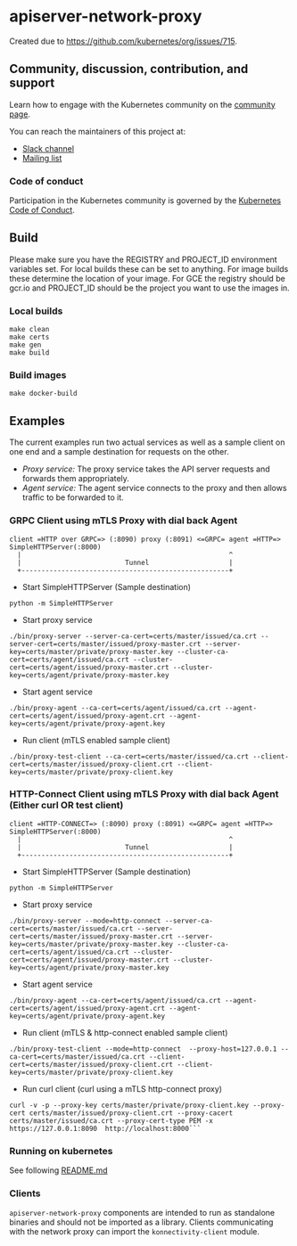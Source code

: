 # apiserver-network-proxy

Created due to https://github.com/kubernetes/org/issues/715.

## Community, discussion, contribution, and support

Learn how to engage with the Kubernetes community on the [community page](http://kubernetes.io/community/).

You can reach the maintainers of this project at:

- [Slack channel](https://kubernetes.slack.com/messages/sig-cloud-provider)
- [Mailing list](https://groups.google.com/forum/#!forum/kubernetes-sig-cloud-provider)

### Code of conduct

Participation in the Kubernetes community is governed by the [Kubernetes Code of Conduct](code-of-conduct.md).

## Build

Please make sure you have the REGISTRY and PROJECT_ID environment variables set.
For local builds these can be set to anything.
For image builds these determine the location of your image.
For GCE the registry should be gcr.io and PROJECT_ID should be the project you
want to use the images in.

### Local builds

```console
make clean
make certs
make gen
make build
```

### Build images

```console
make docker-build
```

## Examples

The current examples run two actual services as well as a sample client on one end and a sample destination for
requests on the other.
- *Proxy service:* The proxy service takes the API server requests and forwards them appropriately.
- *Agent service:* The agent service connects to the proxy and then allows traffic to be forwarded to it.

### GRPC Client using mTLS Proxy with dial back Agent

```
client =HTTP over GRPC=> (:8090) proxy (:8091) <=GRPC= agent =HTTP=> SimpleHTTPServer(:8000)
  |                                                    ^
  |                          Tunnel                    |
  +----------------------------------------------------+
```

- Start SimpleHTTPServer (Sample destination)
```console
python -m SimpleHTTPServer
```

- Start proxy service
```console
./bin/proxy-server --server-ca-cert=certs/master/issued/ca.crt --server-cert=certs/master/issued/proxy-master.crt --server-key=certs/master/private/proxy-master.key --cluster-ca-cert=certs/agent/issued/ca.crt --cluster-cert=certs/agent/issued/proxy-master.crt --cluster-key=certs/agent/private/proxy-master.key
```

- Start agent service
```console
./bin/proxy-agent --ca-cert=certs/agent/issued/ca.crt --agent-cert=certs/agent/issued/proxy-agent.crt --agent-key=certs/agent/private/proxy-agent.key
```

- Run client (mTLS enabled sample client)
```console
./bin/proxy-test-client --ca-cert=certs/master/issued/ca.crt --client-cert=certs/master/issued/proxy-client.crt --client-key=certs/master/private/proxy-client.key
```

### HTTP-Connect Client using mTLS Proxy with dial back Agent (Either curl OR test client)

```
client =HTTP-CONNECT=> (:8090) proxy (:8091) <=GRPC= agent =HTTP=> SimpleHTTPServer(:8000)
  |                                                    ^
  |                          Tunnel                    |
  +----------------------------------------------------+
```

- Start SimpleHTTPServer (Sample destination)
```console
python -m SimpleHTTPServer
```

- Start proxy service
```console
./bin/proxy-server --mode=http-connect --server-ca-cert=certs/master/issued/ca.crt --server-cert=certs/master/issued/proxy-master.crt --server-key=certs/master/private/proxy-master.key --cluster-ca-cert=certs/agent/issued/ca.crt --cluster-cert=certs/agent/issued/proxy-master.crt --cluster-key=certs/agent/private/proxy-master.key
```

- Start agent service
```console
./bin/proxy-agent --ca-cert=certs/agent/issued/ca.crt --agent-cert=certs/agent/issued/proxy-agent.crt --agent-key=certs/agent/private/proxy-agent.key
```

- Run client (mTLS & http-connect enabled sample client)
```console
./bin/proxy-test-client --mode=http-connect  --proxy-host=127.0.0.1 --ca-cert=certs/master/issued/ca.crt --client-cert=certs/master/issued/proxy-client.crt --client-key=certs/master/private/proxy-client.key
```

- Run curl client (curl using a mTLS http-connect proxy)
```console
curl -v -p --proxy-key certs/master/private/proxy-client.key --proxy-cert certs/master/issued/proxy-client.crt --proxy-cacert certs/master/issued/ca.crt --proxy-cert-type PEM -x https://127.0.0.1:8090  http://localhost:8000```
```

### Running on kubernetes
See following [README.md](examples/kubernetes/README.md)

### Clients

`apiserver-network-proxy` components are intended to run as standalone binaries and should not be imported as a library. Clients communicating with the network proxy can import the `konnectivity-client` module.
